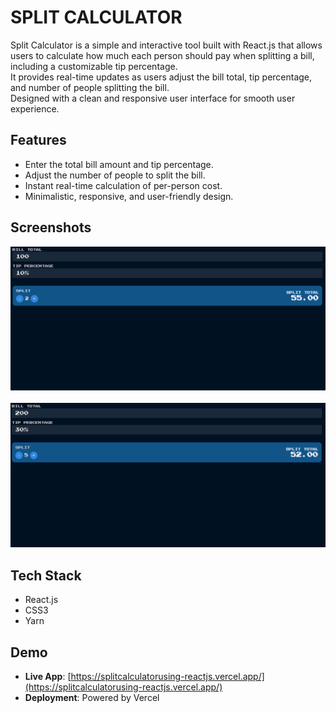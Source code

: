 # SPLIT CALCULATOR
Split Calculator is a simple and interactive tool built with React.js that allows users to calculate how much each person should pay when splitting a bill, including a customizable tip percentage.  
It provides real-time updates as users adjust the bill total, tip percentage, and number of people splitting the bill.  
Designed with a clean and responsive user interface for smooth user experience.

## Features
- Enter the total bill amount and tip percentage.
- Adjust the number of people to split the bill.
- Instant real-time calculation of per-person cost.
- Minimalistic, responsive, and user-friendly design.

## Screenshots

<!-- First image -->
<img src="productpics/pic1.png" alt="App Screenshot 1" style="display:block; margin-bottom: 20px;">

<!-- Second image -->
<img src="productpics/pic2.png" alt="App Screenshot 2">


## Tech Stack
- React.js
- CSS3
- Yarn

## Demo
- **Live App**: [https://splitcalculatorusing-reactjs.vercel.app/](https://splitcalculatorusing-reactjs.vercel.app/)
- **Deployment**: Powered by Vercel
